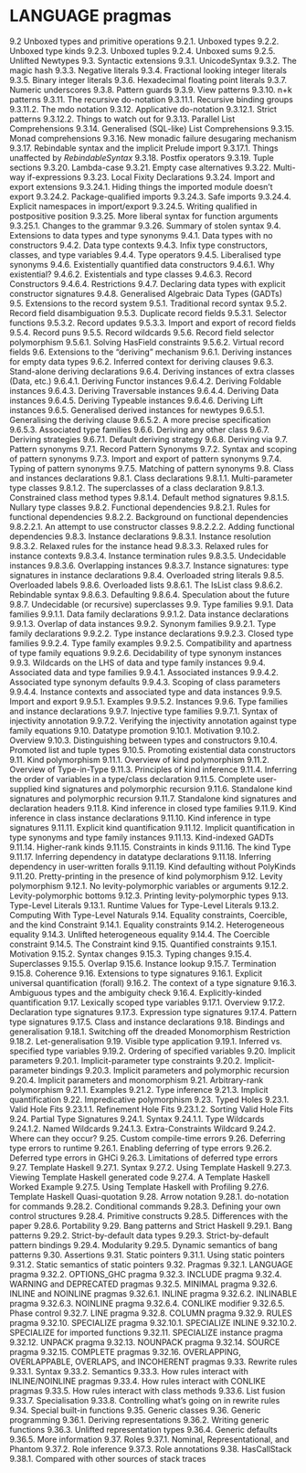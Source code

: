 # LANGUAGE pragmas


9.2 Unboxed types and primitive operations
  9.2.1. Unboxed types
  9.2.2. Unboxed type kinds
  9.2.3. Unboxed tuples
  9.2.4. Unboxed sums
  9.2.5. Unlifted Newtypes
9.3. Syntactic extensions
  9.3.1. UnicodeSyntax
  9.3.2. The magic hash
  9.3.3. Negative literals
  9.3.4. Fractional looking integer literals
  9.3.5. Binary integer literals
  9.3.6. Hexadecimal floating point literals
  9.3.7. Numeric underscores
  9.3.8. Pattern guards
  9.3.9. View patterns
  9.3.10. n+k patterns
  9.3.11. The recursive do-notation
  9.3.11.1. Recursive binding groups
  9.3.11.2. The mdo notation
  9.3.12. Applicative do-notation
  9.3.12.1. Strict patterns
  9.3.12.2. Things to watch out for
  9.3.13. Parallel List Comprehensions
  9.3.14. Generalised (SQL-like) List Comprehensions
  9.3.15. Monad comprehensions
  9.3.16. New monadic failure desugaring mechanism
  9.3.17. Rebindable syntax and the implicit Prelude import
  9.3.17.1. Things unaffected by *RebindableSyntax*
  9.3.18. Postfix operators
  9.3.19. Tuple sections
  9.3.20. Lambda-case
  9.3.21. Empty case alternatives
  9.3.22. Multi-way if-expressions
  9.3.23. Local Fixity Declarations
  9.3.24. Import and export extensions
  9.3.24.1. Hiding things the imported module doesn’t export
  9.3.24.2. Package-qualified imports
  9.3.24.3. Safe imports
  9.3.24.4. Explicit namespaces in import/export
  9.3.24.5. Writing qualified in postpositive position
  9.3.25. More liberal syntax for function arguments
  9.3.25.1. Changes to the grammar
  9.3.26. Summary of stolen syntax
9.4. Extensions to data types and type synonyms
  9.4.1. Data types with no constructors
  9.4.2. Data type contexts
  9.4.3. Infix type constructors, classes, and type variables
  9.4.4. Type operators
  9.4.5. Liberalised type synonyms
  9.4.6. Existentially quantified data constructors
  9.4.6.1. Why existential?
  9.4.6.2. Existentials and type classes
  9.4.6.3. Record Constructors
  9.4.6.4. Restrictions
  9.4.7. Declaring data types with explicit constructor signatures
  9.4.8. Generalised Algebraic Data Types (GADTs)
9.5. Extensions to the record system
  9.5.1. Traditional record syntax
  9.5.2. Record field disambiguation
  9.5.3. Duplicate record fields
  9.5.3.1. Selector functions
  9.5.3.2. Record updates
  9.5.3.3. Import and export of record fields
  9.5.4. Record puns
  9.5.5. Record wildcards
  9.5.6. Record field selector polymorphism
  9.5.6.1. Solving HasField constraints
  9.5.6.2. Virtual record fields
9.6. Extensions to the “deriving” mechanism
  9.6.1. Deriving instances for empty data types
  9.6.2. Inferred context for deriving clauses
  9.6.3. Stand-alone deriving declarations
  9.6.4. Deriving instances of extra classes (Data, etc.)
  9.6.4.1. Deriving Functor instances
  9.6.4.2. Deriving Foldable instances
  9.6.4.3. Deriving Traversable instances
  9.6.4.4. Deriving Data instances
  9.6.4.5. Deriving Typeable instances
  9.6.4.6. Deriving Lift instances
  9.6.5. Generalised derived instances for newtypes
  9.6.5.1. Generalising the deriving clause
  9.6.5.2. A more precise specification
  9.6.5.3. Associated type families
  9.6.6. Deriving any other class
  9.6.7. Deriving strategies
  9.6.7.1. Default deriving strategy
  9.6.8. Deriving via
9.7. Pattern synonyms
  9.7.1. Record Pattern Synonyms
  9.7.2. Syntax and scoping of pattern synonyms
  9.7.3. Import and export of pattern synonyms
  9.7.4. Typing of pattern synonyms
  9.7.5. Matching of pattern synonyms
9.8. Class and instances declarations
  9.8.1. Class declarations
  9.8.1.1. Multi-parameter type classes
  9.8.1.2. The superclasses of a class declaration
  9.8.1.3. Constrained class method types
  9.8.1.4. Default method signatures
  9.8.1.5. Nullary type classes
  9.8.2. Functional dependencies
  9.8.2.1. Rules for functional dependencies
  9.8.2.2. Background on functional dependencies
  9.8.2.2.1. An attempt to use constructor classes
  9.8.2.2.2. Adding functional dependencies
  9.8.3. Instance declarations
  9.8.3.1. Instance resolution
  9.8.3.2. Relaxed rules for the instance head
  9.8.3.3. Relaxed rules for instance contexts
  9.8.3.4. Instance termination rules
  9.8.3.5. Undecidable instances
  9.8.3.6. Overlapping instances
  9.8.3.7. Instance signatures: type signatures in instance declarations
  9.8.4. Overloaded string literals
  9.8.5. Overloaded labels
  9.8.6. Overloaded lists
  9.8.6.1. The IsList class
  9.8.6.2. Rebindable syntax
  9.8.6.3. Defaulting
  9.8.6.4. Speculation about the future
  9.8.7. Undecidable (or recursive) superclasses
9.9. Type families
  9.9.1. Data families
  9.9.1.1. Data family declarations
  9.9.1.2. Data instance declarations
  9.9.1.3. Overlap of data instances
  9.9.2. Synonym families
  9.9.2.1. Type family declarations
  9.9.2.2. Type instance declarations
  9.9.2.3. Closed type families
  9.9.2.4. Type family examples
  9.9.2.5. Compatibility and apartness of type family equations
  9.9.2.6. Decidability of type synonym instances
  9.9.3. Wildcards on the LHS of data and type family instances
  9.9.4. Associated data and type families
  9.9.4.1. Associated instances
  9.9.4.2. Associated type synonym defaults
  9.9.4.3. Scoping of class parameters
  9.9.4.4. Instance contexts and associated type and data instances
  9.9.5. Import and export
  9.9.5.1. Examples
  9.9.5.2. Instances
  9.9.6. Type families and instance declarations
  9.9.7. Injective type families
  9.9.7.1. Syntax of injectivity annotation
  9.9.7.2. Verifying the injectivity annotation against type family equations
9.10. Datatype promotion
  9.10.1. Motivation
  9.10.2. Overview
  9.10.3. Distinguishing between types and constructors
  9.10.4. Promoted list and tuple types
  9.10.5. Promoting existential data constructors
9.11. Kind polymorphism
  9.11.1. Overview of kind polymorphism
  9.11.2. Overview of Type-in-Type
  9.11.3. Principles of kind inference
  9.11.4. Inferring the order of variables in a type/class declaration
  9.11.5. Complete user-supplied kind signatures and polymorphic recursion
  9.11.6. Standalone kind signatures and polymorphic recursion
  9.11.7. Standalone kind signatures and declaration headers
  9.11.8. Kind inference in closed type families
  9.11.9. Kind inference in class instance declarations
  9.11.10. Kind inference in type signatures
  9.11.11. Explicit kind quantification
  9.11.12. Implicit quantification in type synonyms and type family instances
  9.11.13. Kind-indexed GADTs
  9.11.14. Higher-rank kinds
  9.11.15. Constraints in kinds
  9.11.16. The kind Type
  9.11.17. Inferring dependency in datatype declarations
  9.11.18. Inferring dependency in user-written foralls
  9.11.19. Kind defaulting without PolyKinds
  9.11.20. Pretty-printing in the presence of kind polymorphism
9.12. Levity polymorphism
  9.12.1. No levity-polymorphic variables or arguments
  9.12.2. Levity-polymorphic bottoms
  9.12.3. Printing levity-polymorphic types
9.13. Type-Level Literals
  9.13.1. Runtime Values for Type-Level Literals
  9.13.2. Computing With Type-Level Naturals
9.14. Equality constraints, Coercible, and the kind Constraint
  9.14.1. Equality constraints
  9.14.2. Heterogeneous equality
  9.14.3. Unlifted heterogeneous equality
  9.14.4. The Coercible constraint
  9.14.5. The Constraint kind
9.15. Quantified constraints
  9.15.1. Motivation
  9.15.2. Syntax changes
  9.15.3. Typing changes
  9.15.4. Superclasses
  9.15.5. Overlap
  9.15.6. Instance lookup
  9.15.7. Termination
  9.15.8. Coherence
9.16. Extensions to type signatures
  9.16.1. Explicit universal quantification (forall)
  9.16.2. The context of a type signature
  9.16.3. Ambiguous types and the ambiguity check
  9.16.4. Explicitly-kinded quantification
9.17. Lexically scoped type variables
  9.17.1. Overview
  9.17.2. Declaration type signatures
  9.17.3. Expression type signatures
  9.17.4. Pattern type signatures
  9.17.5. Class and instance declarations
9.18. Bindings and generalisation
  9.18.1. Switching off the dreaded Monomorphism Restriction
  9.18.2. Let-generalisation
9.19. Visible type application
  9.19.1. Inferred vs. specified type variables
  9.19.2. Ordering of specified variables
9.20. Implicit parameters
  9.20.1. Implicit-parameter type constraints
  9.20.2. Implicit-parameter bindings
  9.20.3. Implicit parameters and polymorphic recursion
  9.20.4. Implicit parameters and monomorphism
9.21. Arbitrary-rank polymorphism
  9.21.1. Examples
  9.21.2. Type inference
  9.21.3. Implicit quantification
9.22. Impredicative polymorphism
9.23. Typed Holes
  9.23.1. Valid Hole Fits
  9.23.1.1. Refinement Hole Fits
  9.23.1.2. Sorting Valid Hole Fits
9.24. Partial Type Signatures
  9.24.1. Syntax
  9.24.1.1. Type Wildcards
  9.24.1.2. Named Wildcards
  9.24.1.3. Extra-Constraints Wildcard
  9.24.2. Where can they occur?
9.25. Custom compile-time errors
9.26. Deferring type errors to runtime
  9.26.1. Enabling deferring of type errors
  9.26.2. Deferred type errors in GHCi
  9.26.3. Limitations of deferred type errors
9.27. Template Haskell
  9.27.1. Syntax
  9.27.2. Using Template Haskell
  9.27.3. Viewing Template Haskell generated code
  9.27.4. A Template Haskell Worked Example
  9.27.5. Using Template Haskell with Profiling
  9.27.6. Template Haskell Quasi-quotation
9.28. Arrow notation
  9.28.1. do-notation for commands
  9.28.2. Conditional commands
  9.28.3. Defining your own control structures
  9.28.4. Primitive constructs
  9.28.5. Differences with the paper
  9.28.6. Portability
9.29. Bang patterns and Strict Haskell
  9.29.1. Bang patterns
  9.29.2. Strict-by-default data types
  9.29.3. Strict-by-default pattern bindings
  9.29.4. Modularity
  9.29.5. Dynamic semantics of bang patterns
9.30. Assertions
9.31. Static pointers
  9.31.1. Using static pointers
  9.31.2. Static semantics of static pointers
9.32. Pragmas
  9.32.1. LANGUAGE pragma
  9.32.2. OPTIONS_GHC pragma
  9.32.3. INCLUDE pragma
  9.32.4. WARNING and DEPRECATED pragmas
  9.32.5. MINIMAL pragma
  9.32.6. INLINE and NOINLINE pragmas
  9.32.6.1. INLINE pragma
  9.32.6.2. INLINABLE pragma
  9.32.6.3. NOINLINE pragma
  9.32.6.4. CONLIKE modifier
  9.32.6.5. Phase control
  9.32.7. LINE pragma
  9.32.8. COLUMN pragma
  9.32.9. RULES pragma
  9.32.10. SPECIALIZE pragma
  9.32.10.1. SPECIALIZE INLINE
  9.32.10.2. SPECIALIZE for imported functions
  9.32.11. SPECIALIZE instance pragma
  9.32.12. UNPACK pragma
  9.32.13. NOUNPACK pragma
  9.32.14. SOURCE pragma
  9.32.15. COMPLETE pragmas
  9.32.16. OVERLAPPING, OVERLAPPABLE, OVERLAPS, and INCOHERENT pragmas
9.33. Rewrite rules
  9.33.1. Syntax
  9.33.2. Semantics
  9.33.3. How rules interact with INLINE/NOINLINE pragmas
  9.33.4. How rules interact with CONLIKE pragmas
  9.33.5. How rules interact with class methods
  9.33.6. List fusion
  9.33.7. Specialisation
  9.33.8. Controlling what’s going on in rewrite rules
9.34. Special built-in functions
9.35. Generic classes
9.36. Generic programming
  9.36.1. Deriving representations
  9.36.2. Writing generic functions
  9.36.3. Unlifted representation types
  9.36.4. Generic defaults
  9.36.5. More information
9.37. Roles
  9.37.1. Nominal, Representational, and Phantom
  9.37.2. Role inference
  9.37.3. Role annotations
9.38. HasCallStack
  9.38.1. Compared with other sources of stack traces
